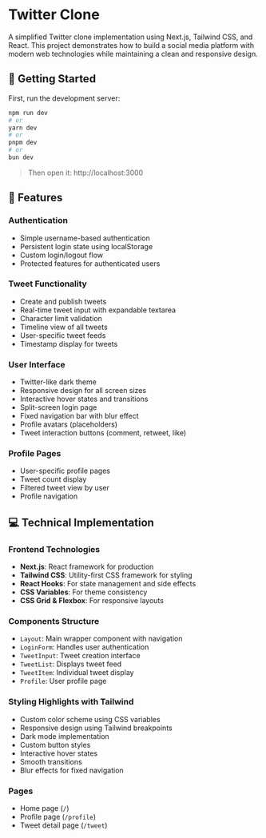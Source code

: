 # Twitter Clone

A simplified Twitter clone implementation using Next.js, Tailwind CSS, and React. This project demonstrates how to build a social media platform with modern web technologies while maintaining a clean and responsive design.

## 🚀 Getting Started

First, run the development server:

```bash
npm run dev
# or
yarn dev
# or
pnpm dev
# or
bun dev
```

> Then open it: http://localhost:3000

## 🚀 Features

### Authentication

- Simple username-based authentication
- Persistent login state using localStorage
- Custom login/logout flow
- Protected features for authenticated users

### Tweet Functionality

- Create and publish tweets
- Real-time tweet input with expandable textarea
- Character limit validation
- Timeline view of all tweets
- User-specific tweet feeds
- Timestamp display for tweets

### User Interface

- Twitter-like dark theme
- Responsive design for all screen sizes
- Interactive hover states and transitions
- Split-screen login page
- Fixed navigation bar with blur effect
- Profile avatars (placeholders)
- Tweet interaction buttons (comment, retweet, like)

### Profile Pages

- User-specific profile pages
- Tweet count display
- Filtered tweet view by user
- Profile navigation

## 💻 Technical Implementation

### Frontend Technologies

- **Next.js**: React framework for production
- **Tailwind CSS**: Utility-first CSS framework for styling
- **React Hooks**: For state management and side effects
- **CSS Variables**: For theme consistency
- **CSS Grid & Flexbox**: For responsive layouts

### Components Structure

- `Layout`: Main wrapper component with navigation
- `LoginForm`: Handles user authentication
- `TweetInput`: Tweet creation interface
- `TweetList`: Displays tweet feed
- `TweetItem`: Individual tweet display
- `Profile`: User profile page

### Styling Highlights with Tailwind

- Custom color scheme using CSS variables
- Responsive design using Tailwind breakpoints
- Dark mode implementation
- Custom button styles
- Interactive hover states
- Smooth transitions
- Blur effects for fixed navigation

### Pages

- Home page (`/`)
- Profile page (`/profile`)
- Tweet detail page (`/tweet`)

```

```
